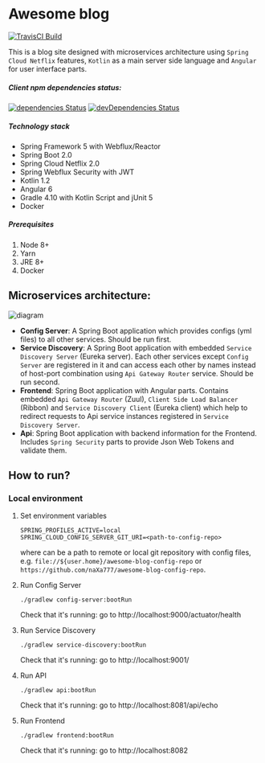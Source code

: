 Awesome blog
=============

[![TravisCI Build](https://travis-ci.org/hiper2d/awesome-blog.svg)](https://travis-ci.org/hiper2d/awesome-blog)

This is a blog site designed with microservices architecture using `Spring Cloud Netflix` features, `Kotlin` as a main server side language and `Angular` for user interface parts.

##### Client npm dependencies status:

[![dependencies Status](https://david-dm.org/hiper2d/awesome-blog/status.svg?path=client)](https://david-dm.org/hiper2d/awesome-blog?path=frontend/src/main/ng)
[![devDependencies Status](https://david-dm.org/hiper2d/awesome-blog/dev-status.svg?path=frontend/src/main/ng)](https://david-dm.org/hiper2d/awesome-blog?path=frontend/src/main/ng&type=dev)

##### Technology stack
* Spring Framework 5 with Webflux/Reactor
* Spring Boot 2.0
* Spring Cloud Netflix 2.0
* Spring Webflux Security with JWT
* Kotlin 1.2
* Angular 6
* Gradle 4.10 with Kotlin Script and jUnit 5
* Docker

##### Prerequisites
1. Node 8+
2. Yarn
3. JRE 8+
4. Docker

## Microservices architecture:

![diagram](https://raw.githubusercontent.com/hiper2d/awesome-blog/master/uml/services-diagram.png)

- **Config Server**: A Spring Boot application which provides configs (yml files) to all other services. Should be run first.
- **Service Discovery**: A Spring Boot application with embedded `Service Discovery Server` (Eureka server). Each other services except `Config Server` are registered in it and can access each other by names instead of host-port combination using `Api Gateway Router` service. Should be run second.
- **Frontend**: Spring Boot application with Angular parts. Contains embedded `Api Gateway Router` (Zuul), `Client Side Load Balancer` (Ribbon) and `Service Discovery Client` (Eureka client) which help to redirect requests to Api service instances registered in `Service Discovery Server`.
- **Api**: Spring Boot application with backend information for the Frontend. Includes `Spring Security` parts to provide Json Web Tokens and validate them.

## How to run?

### Local environment

1. Set environment variables

       SPRING_PROFILES_ACTIVE=local
       SPRING_CLOUD_CONFIG_SERVER_GIT_URI=<path-to-config-repo>

   where <path-to-config-repo> can be a path to remote or local git repository with config files, e.g. `file://${user.home}/awesome-blog-config-repo` or `https://github.com/naXa777/awesome-blog-config-repo`.

2. Run Config Server

       ./gradlew config-server:bootRun

   Check that it's running: go to http://localhost:9000/actuator/health

3. Run Service Discovery

       ./gradlew service-discovery:bootRun

   Check that it's running: go to http://localhost:9001/

4. Run API

       ./gradlew api:bootRun

   Check that it's running: go to http://localhost:8081/api/echo

4. Run Frontend

       ./gradlew frontend:bootRun

   Check that it's running: go to http://localhost:8082
